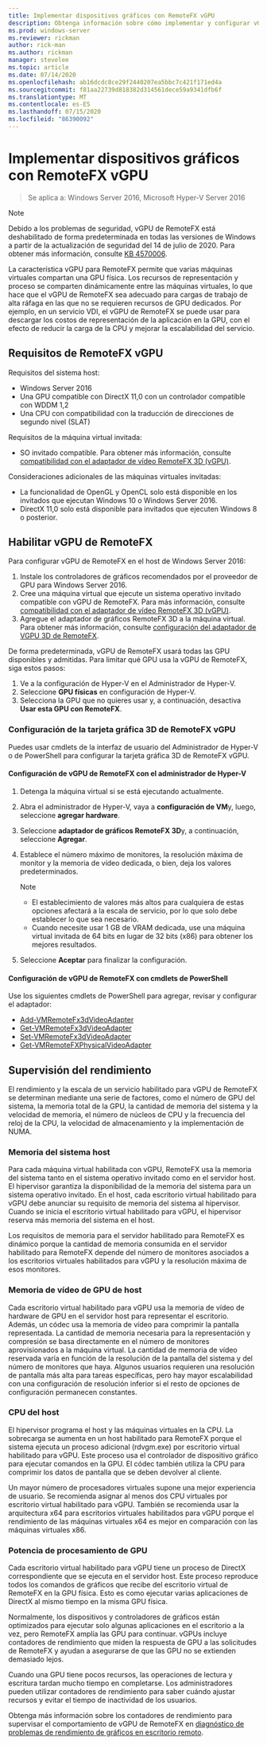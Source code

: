 ```yaml
---
title: Implementar dispositivos gráficos con RemoteFX vGPU
description: Obtenga información sobre cómo implementar y configurar vGPU de RemoteFX en Windows Server
ms.prod: windows-server
ms.reviewer: rickman
author: rick-man
ms.author: rickman
manager: stevelee
ms.topic: article
ms.date: 07/14/2020
ms.openlocfilehash: ab16dcdc8ce29f2440207ea5bbc7c421f171ed4a
ms.sourcegitcommit: f81aa22739d818382d314561dece59a9341dfb6f
ms.translationtype: MT
ms.contentlocale: es-ES
ms.lasthandoff: 07/15/2020
ms.locfileid: "86390092"
---
```

# <a name="deploy-graphics-devices-using-remotefx-vgpu"></a>Implementar dispositivos gráficos con RemoteFX vGPU

> Se aplica a: Windows Server 2016, Microsoft Hyper-V Server 2016

> [!NOTE]
> Debido a los problemas de seguridad, vGPU de RemoteFX está deshabilitado de forma predeterminada en todas las versiones de Windows a partir de la actualización de seguridad del 14 de julio de 2020. Para obtener más información, consulte [KB 4570006](https://support.microsoft.com/help/4570006).

La característica vGPU para RemoteFX permite que varias máquinas virtuales compartan una GPU física. Los recursos de representación y proceso se comparten dinámicamente entre las máquinas virtuales, lo que hace que el vGPU de RemoteFX sea adecuado para cargas de trabajo de alta ráfaga en las que no se requieren recursos de GPU dedicados. Por ejemplo, en un servicio VDI, el vGPU de RemoteFX se puede usar para descargar los costos de representación de la aplicación en la GPU, con el efecto de reducir la carga de la CPU y mejorar la escalabilidad del servicio.

## <a name="remotefx-vgpu-requirements"></a>Requisitos de RemoteFX vGPU

Requisitos del sistema host:

- Windows Server 2016
- Una GPU compatible con DirectX 11,0 con un controlador compatible con WDDM 1,2
- Una CPU con compatibilidad con la traducción de direcciones de segundo nivel (SLAT)

Requisitos de la máquina virtual invitada:

- SO invitado compatible. Para obtener más información, consulte [compatibilidad con el adaptador de vídeo RemoteFX 3D (vGPU)](../../../remote/remote-desktop-services/rds-supported-config.md#remotefx-3d-video-adapter-vgpu-support).

Consideraciones adicionales de las máquinas virtuales invitadas:

- La funcionalidad de OpenGL y OpenCL solo está disponible en los invitados que ejecutan Windows 10 o Windows Server 2016.  
- DirectX 11,0 solo está disponible para invitados que ejecuten Windows 8 o posterior.

## <a name="enable-remotefx-vgpu"></a>Habilitar vGPU de RemoteFX

Para configurar vGPU de RemoteFX en el host de Windows Server 2016:

1. Instale los controladores de gráficos recomendados por el proveedor de GPU para Windows Server 2016.
2. Cree una máquina virtual que ejecute un sistema operativo invitado compatible con vGPU de RemoteFX. Para más información, consulte [compatibilidad con el adaptador de vídeo RemoteFX 3D (vGPU)](../../../remote/remote-desktop-services/rds-supported-config.md#remotefx-3d-video-adapter-vgpu-support).
3. Agregue el adaptador de gráficos RemoteFX 3D a la máquina virtual. Para obtener más información, consulte [configuración del adaptador de VGPU 3D de RemoteFX](#configure-the-remotefx-vgpu-3d-adapter).

De forma predeterminada, vGPU de RemoteFX usará todas las GPU disponibles y admitidas. Para limitar qué GPU usa la vGPU de RemoteFX, siga estos pasos:

1. Ve a la configuración de Hyper-V en el Administrador de Hyper-V.
2. Seleccione **GPU físicas** en configuración de Hyper-V.
3. Selecciona la GPU que no quieres usar y, a continuación, desactiva **Usar esta GPU con RemoteFX**.

### <a name="configure-the-remotefx-vgpu-3d-adapter"></a>Configuración de la tarjeta gráfica 3D de RemoteFX vGPU

Puedes usar cmdlets de la interfaz de usuario del Administrador de Hyper-V o de PowerShell para configurar la tarjeta gráfica 3D de RemoteFX vGPU.

#### <a name="configure-remotefx-vgpu-with-hyper-v-manager"></a>Configuración de vGPU de RemoteFX con el administrador de Hyper-V

1. Detenga la máquina virtual si se está ejecutando actualmente.
2. Abra el administrador de Hyper-V, vaya a **configuración de VM**y, luego, seleccione **agregar hardware**.
3. Seleccione **adaptador de gráficos RemoteFX 3D**y, a continuación, seleccione **Agregar**.
4. Establece el número máximo de monitores, la resolución máxima de monitor y la memoria de vídeo dedicada, o bien, deja los valores predeterminados.

   > [!NOTE]
   > - El establecimiento de valores más altos para cualquiera de estas opciones afectará a la escala de servicio, por lo que solo debe establecer lo que sea necesario.
   > - Cuando necesite usar 1 GB de VRAM dedicada, use una máquina virtual invitada de 64 bits en lugar de 32 bits (x86) para obtener los mejores resultados.

5. Seleccione **Aceptar** para finalizar la configuración.

#### <a name="configure-remotefx-vgpu-with-powershell-cmdlets"></a>Configuración de vGPU de RemoteFX con cmdlets de PowerShell

Use los siguientes cmdlets de PowerShell para agregar, revisar y configurar el adaptador:

- [Add-VMRemoteFx3dVideoAdapter](https://docs.microsoft.com/powershell/module/hyper-v/add-vmremotefx3dvideoadapter?view=win10-ps)
- [Get-VMRemoteFx3dVideoAdapter](https://docs.microsoft.com/powershell/module/hyper-v/get-vmremotefx3dvideoadapter?view=win10-ps)
- [Set-VMRemoteFx3dVideoAdapter](https://docs.microsoft.com/powershell/module/hyper-v/set-vmremotefx3dvideoadapter?view=win10-ps)
- [Get-VMRemoteFXPhysicalVideoAdapter](https://docs.microsoft.com/powershell/module/hyper-v/get-vmremotefxphysicalvideoadapter?view=win10-ps)

## <a name="monitor-performance"></a>Supervisión del rendimiento

El rendimiento y la escala de un servicio habilitado para vGPU de RemoteFX se determinan mediante una serie de factores, como el número de GPU del sistema, la memoria total de la GPU, la cantidad de memoria del sistema y la velocidad de memoria, el número de núcleos de CPU y la frecuencia del reloj de la CPU, la velocidad de almacenamiento y la implementación de NUMA.

### <a name="host-system-memory"></a>Memoria del sistema host

Para cada máquina virtual habilitada con vGPU, RemoteFX usa la memoria del sistema tanto en el sistema operativo invitado como en el servidor host. El hipervisor garantiza la disponibilidad de la memoria del sistema para un sistema operativo invitado. En el host, cada escritorio virtual habilitado para vGPU debe anunciar su requisito de memoria del sistema al hipervisor. Cuando se inicia el escritorio virtual habilitado para vGPU, el hipervisor reserva más memoria del sistema en el host.

Los requisitos de memoria para el servidor habilitado para RemoteFX es dinámico porque la cantidad de memoria consumida en el servidor habilitado para RemoteFX depende del número de monitores asociados a los escritorios virtuales habilitados para vGPU y la resolución máxima de esos monitores.

### <a name="host-gpu-video-memory"></a>Memoria de vídeo de GPU de host

Cada escritorio virtual habilitado para vGPU usa la memoria de vídeo de hardware de GPU en el servidor host para representar el escritorio. Además, un códec usa la memoria de vídeo para comprimir la pantalla representada. La cantidad de memoria necesaria para la representación y compresión se basa directamente en el número de monitores aprovisionados a la máquina virtual. La cantidad de memoria de vídeo reservada varía en función de la resolución de la pantalla del sistema y del número de monitores que haya. Algunos usuarios requieren una resolución de pantalla más alta para tareas específicas, pero hay mayor escalabilidad con una configuración de resolución inferior si el resto de opciones de configuración permanecen constantes.

### <a name="host-cpu"></a>CPU del host

El hipervisor programa el host y las máquinas virtuales en la CPU. La sobrecarga se aumenta en un host habilitado para RemoteFX porque el sistema ejecuta un proceso adicional (rdvgm.exe) por escritorio virtual habilitado para vGPU. Este proceso usa el controlador de dispositivo gráfico para ejecutar comandos en la GPU. El códec también utiliza la CPU para comprimir los datos de pantalla que se deben devolver al cliente.

Un mayor número de procesadores virtuales supone una mejor experiencia de usuario. Se recomienda asignar al menos dos CPU virtuales por escritorio virtual habilitado para vGPU. También se recomienda usar la arquitectura x64 para escritorios virtuales habilitados para vGPU porque el rendimiento de las máquinas virtuales x64 es mejor en comparación con las máquinas virtuales x86.

### <a name="gpu-processing-power"></a>Potencia de procesamiento de GPU

Cada escritorio virtual habilitado para vGPU tiene un proceso de DirectX correspondiente que se ejecuta en el servidor host. Este proceso reproduce todos los comandos de gráficos que recibe del escritorio virtual de RemoteFX en la GPU física. Esto es como ejecutar varias aplicaciones de DirectX al mismo tiempo en la misma GPU física.

Normalmente, los dispositivos y controladores de gráficos están optimizados para ejecutar solo algunas aplicaciones en el escritorio a la vez, pero RemoteFX amplía las GPU para continuar. vGPUs incluye contadores de rendimiento que miden la respuesta de GPU a las solicitudes de RemoteFX y ayudan a asegurarse de que las GPU no se extienden demasiado lejos.

Cuando una GPU tiene pocos recursos, las operaciones de lectura y escritura tardan mucho tiempo en completarse. Los administradores pueden utilizar contadores de rendimiento para saber cuándo ajustar recursos y evitar el tiempo de inactividad de los usuarios.

Obtenga más información sobre los contadores de rendimiento para supervisar el comportamiento de vGPU de RemoteFX en [diagnóstico de problemas de rendimiento de gráficos en escritorio remoto](https://docs.microsoft.com/azure/virtual-desktop/remotefx-graphics-performance-counters).
